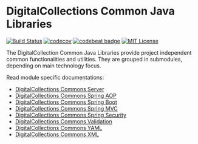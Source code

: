 # DigitalCollections Common Java Libraries
[![Build Status](https://travis-ci.org/dbmdz/digitalcollections-commons.svg?branch=master)](https://travis-ci.org/dbmdz/digitalcollections-commons)
[![codecov](https://codecov.io/gh/dbmdz/digitalcollections-commons/branch/master/graph/badge.svg)](https://codecov.io/gh/dbmdz/digitalcollections-commons)
[![codebeat badge](https://codebeat.co/badges/08e3152b-27a2-46e2-8f3d-23cd3e6e66a2)](https://codebeat.co/projects/github-com-dbmdz-digitalcollections-commons)
[![MIT License](https://img.shields.io/badge/license-MIT-blue.svg)](LICENSE)

The DigitalCollection Common Java Libraries provide project independent common functionalities and utilities. They are grouped in submodules, depending on main technology focus.

Read module specific documentations:

- [DigitalCollections Commons Server](digitalcollections-commons-server)
- [DigitalCollections Commons Spring AOP](digitalcollections-commons-springaop)
- [DigitalCollections Commons Spring Boot](digitalcollections-commons-springboot)
- [DigitalCollections Commons Spring MVC](digitalcollections-commons-springmvc)
- [DigitalCollections Commons Spring Security](digitalcollections-commons-springsecurity)
- [DigitalCollections Commons Validation](digitalcollections-commons-validation)
- [DigitalCollections Commons YAML](digitalcollections-commons-yaml)
- [DigitalCollections Commons XML](digitalcollections-commons-xml)
